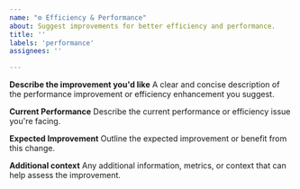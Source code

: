 ```yaml
---
name: "⚙️ Efficiency & Performance"
about: Suggest improvements for better efficiency and performance.
title: ''
labels: 'performance'
assignees: ''

---
```


**Describe the improvement you'd like**
A clear and concise description of the performance improvement or efficiency enhancement you suggest.

**Current Performance**
Describe the current performance or efficiency issue you're facing.

**Expected Improvement**
Outline the expected improvement or benefit from this change.

**Additional context**
Any additional information, metrics, or context that can help assess the improvement.
